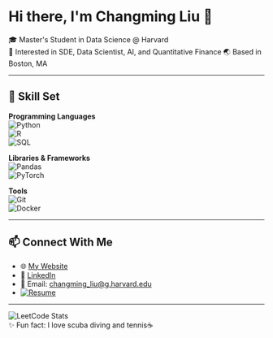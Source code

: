 # Hi there, I'm Changming Liu 👋  

🎓 Master's Student in Data Science @ Harvard  
💼 Interested in SDE, Data Scientist, AI, and Quantitative Finance
🌏 Based in Boston, MA  

---

## 🔧 Skill Set  

**Programming Languages**  
![Python](https://img.shields.io/badge/-Python-3776AB?logo=python&logoColor=white)  
![R](https://img.shields.io/badge/-R-276DC3?logo=r&logoColor=white)  
![SQL](https://img.shields.io/badge/-SQL-003B57?logo=postgresql&logoColor=white)  

**Libraries & Frameworks**  
![Pandas](https://img.shields.io/badge/-Pandas-150458?logo=pandas&logoColor=white)  
![PyTorch](https://img.shields.io/badge/-PyTorch-EE4C2C?logo=pytorch&logoColor=white)  

**Tools**  
![Git](https://img.shields.io/badge/-Git-F05032?logo=git&logoColor=white)  
![Docker](https://img.shields.io/badge/-Docker-2496ED?logo=docker&logoColor=white)  

---

## 📫 Connect With Me  

- 🌐 [My Website](https://yourwebsite.com)  
- 💼 [LinkedIn](www.linkedin.com/in/changming-liu-776979271)  
- 📧 Email: changming_liu@g.harvard.edu 
- [![Resume](https://img.shields.io/badge/-Resume-0A66C2?style=for-the-badge&logo=readthedocs&logoColor=white)](./Resume.pdf)
---
![LeetCode Stats](https://leetcard.jacoblin.cool/chl135?theme=light&font=Roboto&ext=heatmap)   
✨ Fun fact: I love scuba diving and tennis☕  
